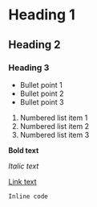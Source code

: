 # Heading 1
## Heading 2
### Heading 3

- Bullet point 1
- Bullet point 2
- Bullet point 3

1. Numbered list item 1
2. Numbered list item 2
3. Numbered list item 3

**Bold text**

*Italic text*

[Link text](https://www.example.com)

`Inline code`

